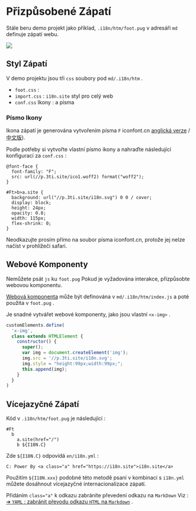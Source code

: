 # Přizpůsobené Zápatí

Stále beru demo projekt jako příklad, `.i18n/htm/foot.pug` v adresáři `md` definuje zápatí webu.

![](https://p.3ti.site/1721286077.avif)

## Styl Zápatí

V demo projektu jsou tři `css` soubory pod `md/.i18n/htm` .

* `foot.css` :
* `import.css` : `i18n.site` styl pro celý web
* `conf.css` Ikony : a písma

### Písmo Ikony

Ikona zápatí je generována vytvořením písma `F` iconfont.cn [anglická verze](https://www.iconfont.cn/?lang=en-us) /[中文版](https://www.iconfont.cn/?lang=zh)).

Podle potřeby si vytvořte vlastní písmo ikony a nahraďte následující konfiguraci za `conf.css` :

```
@font-face {
  font-family: "F";
  src: url(//p.3ti.site/ico1.woff2) format("woff2");
}

#Ft>b>a.site {
  background: url("//p.3ti.site/i18n.svg") 0 0 / cover;
  display: block;
  height: 24px;
  opacity: 0.8;
  width: 115px;
  flex-shrink: 0;
}
```

Neodkazujte prosím přímo na soubor písma iconfont.cn, protože jej nelze načíst v prohlížeči safari.

## Webové Komponenty

Nemůžete psát `js` ku `foot.pug` Pokud je vyžadována interakce, přizpůsobte webovou komponentu.

[Webová komponenta](https://www.freecodecamp.org/news/build-your-first-web-component/) může být definována v `md/.i18n/htm/index.js` a poté použita v `foot.pug` .

Je snadné vytvářet webové komponenty, jako jsou vlastní `<x-img>` .

```js
customElements.define(
  'x-img',
  class extends HTMLElement {
    constructor() {
      super();
      var img = document.createElement('img');
      img.src = '//p.3ti.site/i18n.svg';
      img.style = "height:99px;width:99px;";
      this.append(img);
    }
  }
)
```

## Vícejazyčné Zápatí

Kód v `.i18n/htm/foot.pug` je následující :

```
#Ft
  b
    a.site(href="/")
    b ${I18N.C}
```

Zde `${I18N.C}` odpovídá `en/i18n.yml` :

```
C: Power By <a class="a" href="https://i18n.site">i18n.site</a>
```

Použitím `${I18N.xxx}` podobné této metodě psaní v kombinaci s `i18n.yml` můžete dosáhnout vícejazyčné internacionalizace zápatí.

Přidáním `class="a"` k odkazu zabráníte převedení odkazu na `MarkDown` Viz :
 [➔ `YAML` : zabránit převodu odkazu `HTML` na `Markdown`](/i18/qa#H2) .